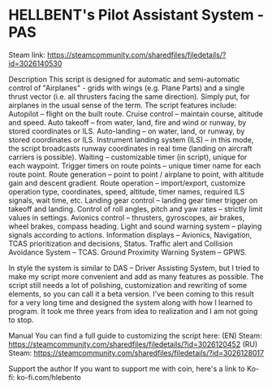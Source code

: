 # HELLBENT's Pilot Assistant System - PAS
Steam link: https://steamcommunity.com/sharedfiles/filedetails/?id=3026140530

Description
This script is designed for automatic and semi-automatic control of "Airplanes" - grids with wings (e.g. Plane Parts) and a single thrust vector (i.e. all thrusters facing the same direction). Simply put, for airplanes in the usual sense of the term.
The script features include:
  Autopilot – flight on the built route.
  Cruise control – maintain course, altitude and speed.
  Auto takeoff – from water, land, fire and wind or runway, by stored coordinates or ILS.
  Auto-landing – on water, land, or runway, by stored coordinates or ILS.
  Instrument landing system (ILS) – in this mode, the script broadcasts runway coordinates in real time (landing on aircraft carriers is possible).
  Waiting – customizable timer (in script), unique for each waypoint.
  Trigger timers on route points – unique timer name for each route point.
  Route generation – point to point / airplane to point, with altitude gain and descent gradient.
  Route operation – import/export, customize operation type, coordinates, speed, altitude, timer names, required ILS signals, wait time, etc.
  Landing gear control – landing gear timer trigger on takeoff and landing.
  Control of roll angles, pitch and yaw rates – strictly limit values in settings.
  Avionics control – thrusters, gyroscopes, air brakes, wheel brakes, compass heading.
  Light and sound warning system – playing signals according to actions.
  Information displays – Avionics, Navigation, TCAS prioritization and decisions, Status.
  Traffic alert and Collision Avoidance System – TCAS.
  Ground Proximity Warning System – GPWS.

In style the system is similar to DAS – Driver Assisting System, but I tried to make my script more convenient and add as many features as possible. The script still needs a lot of polishing, customization and rewriting of some elements, so you can call it a beta version.
I've been coming to this result for a very long time and designed the system along with how I learned to program. It took me three years from idea to realization and I am not going to stop.

Manual
You can find a full guide to customizing the script here:
(EN) Steam: https://steamcommunity.com/sharedfiles/filedetails/?id=3026120452
(RU) Steam: https://steamcommunity.com/sharedfiles/filedetails/?id=3026128017

Support the author
If you want to support me with coin, here's a link to Ko-fi:
ko-fi.com/hlebento
